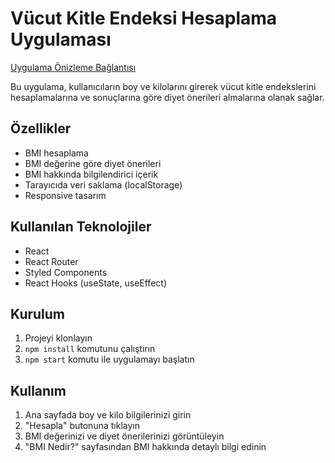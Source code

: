 # Vücut Kitle Endeksi Hesaplama Uygulaması

[Uygulama Önizleme Bağlantısı](bmi.teknokapsul.com)

Bu uygulama, kullanıcıların boy ve kilolarını girerek vücut kitle endekslerini hesaplamalarına ve sonuçlarına göre diyet önerileri almalarına olanak sağlar.

## Özellikler

- BMI hesaplama
- BMI değerine göre diyet önerileri
- BMI hakkında bilgilendirici içerik
- Tarayıcıda veri saklama (localStorage)
- Responsive tasarım

## Kullanılan Teknolojiler

- React
- React Router
- Styled Components
- React Hooks (useState, useEffect)

## Kurulum

1. Projeyi klonlayın
2. `npm install` komutunu çalıştırın
3. `npm start` komutu ile uygulamayı başlatın

## Kullanım

1. Ana sayfada boy ve kilo bilgilerinizi girin
2. "Hesapla" butonuna tıklayın
3. BMI değerinizi ve diyet önerilerinizi görüntüleyin
4. "BMI Nedir?" sayfasından BMI hakkında detaylı bilgi edinin 
